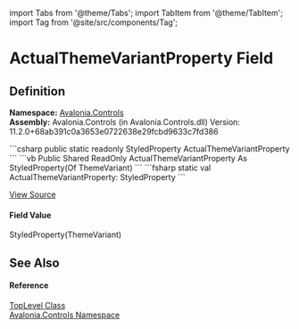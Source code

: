 import Tabs from '@theme/Tabs'; 
import TabItem from '@theme/TabItem'; 
import Tag from '@site/src/components/Tag'; 

# ActualThemeVariantProperty Field




## Definition
**Namespace:** <a href="N_Avalonia_Controls">Avalonia.Controls</a>  
**Assembly:** Avalonia.Controls (in Avalonia.Controls.dll) Version: 11.2.0+68ab391c0a3653e0722638e29fcbd9633c7fd386

<Tabs groupId="api-code-preview">
<TabItem value="csharp" label="C#">
```csharp
public static readonly StyledProperty<ThemeVariant> ActualThemeVariantProperty
```
</TabItem>
<TabItem value="vb" label="VB">
```vb
Public Shared ReadOnly ActualThemeVariantProperty As StyledProperty(Of ThemeVariant)
```
</TabItem>
<TabItem value="fsharp" label="F#">
```fsharp
static val ActualThemeVariantProperty: StyledProperty<ThemeVariant>
```
</TabItem>
</Tabs>



<a href="https://github.com/AvaloniaUI/Avalonia/tree/master/srcAvalonia.Controls/TopLevel.cs" title="View the source code">View Source</a>



#### Field Value
StyledProperty(ThemeVariant)

## See Also


#### Reference
<a href="T_Avalonia_Controls_TopLevel">TopLevel Class</a>  
<a href="N_Avalonia_Controls">Avalonia.Controls Namespace</a>  
